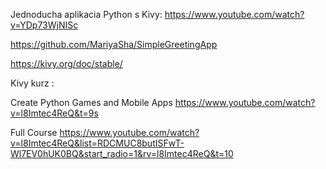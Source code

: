 Jednoducha aplikacia Python s Kivy:
https://www.youtube.com/watch?v=YDp73WjNISc

https://github.com/MariyaSha/SimpleGreetingApp

https://kivy.org/doc/stable/

Kivy kurz :

Create Python Games and Mobile Apps
https://www.youtube.com/watch?v=l8Imtec4ReQ&t=9s

Full Course
https://www.youtube.com/watch?v=l8Imtec4ReQ&list=RDCMUC8butISFwT-Wl7EV0hUK0BQ&start_radio=1&rv=l8Imtec4ReQ&t=10

